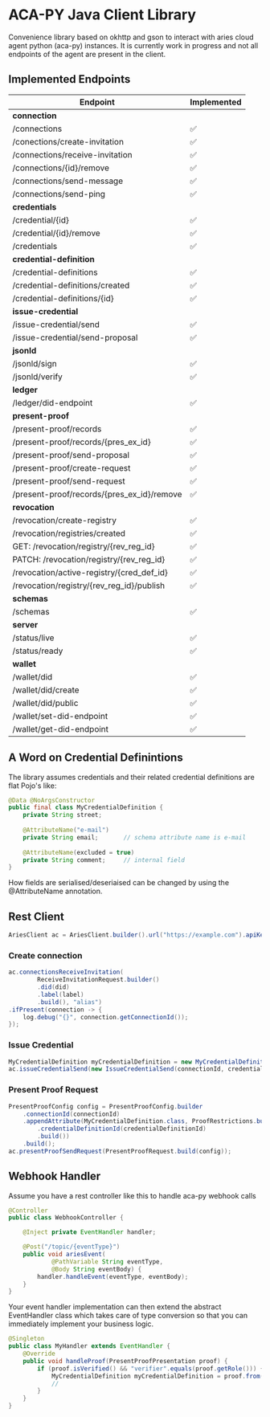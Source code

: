 # ACA-PY Java Client Library

Convenience library based on okhttp and gson to interact with aries cloud agent python (aca-py) instances. It is currently work in progress and not all endpoints of the agent are present in the client.

## Implemented Endpoints

| Endpoint                                   | Implemented |
|--------------------------------------------|------------------------------|
| **connection**                             |                              |
| /connections                               | :white_check_mark:           |
| /conections/create-invitation              | :white_check_mark:           |
| /connections/receive-invitation            | :white_check_mark:           |
| /connections/{id}/remove                   | :white_check_mark:           |
| /connections/send-message                  | :white_check_mark:           |
| /connections/send-ping                     | :white_check_mark:           |
| **credentials**                            |                              |
| /credential/{id}                           | :white_check_mark:           |
| /credential/{id}/remove                    | :white_check_mark:           |
| /credentials                               | :white_check_mark:           |
| **credential-definition**                  |                              |
| /credential-definitions                    | :white_check_mark:           |
| /credential-definitions/created            | :white_check_mark:           |
| /credential-definitions/{id}               | :white_check_mark:           |
| **issue-credential**                       |                              |
| /issue-credential/send                     | :white_check_mark:           |
| /issue-credential/send-proposal            | :white_check_mark:           |
| **jsonld**                                 |                              |
| /jsonld/sign                               | :white_check_mark:           |
| /jsonld/verify                             | :white_check_mark:           |
| **ledger**                                 |                              |
| /ledger/did-endpoint                       | :white_check_mark:           |
| **present-proof**                          |                              |
| /present-proof/records                     | :white_check_mark:           |
| /present-proof/records/{pres_ex_id}        | :white_check_mark:           |
| /present-proof/send-proposal               | :white_check_mark:           |
| /present-proof/create-request              | :white_check_mark:           |
| /present-proof/send-request                | :white_check_mark:           |
| /present-proof/records/{pres_ex_id}/remove | :white_check_mark:           |
| **revocation**                             |                              |
| /revocation/create-registry                | :white_check_mark:           |
| /revocation/registries/created             | :white_check_mark:           |
| GET: /revocation/registry/{rev_reg_id}     | :white_check_mark:           |
| PATCH: /revocation/registry/{rev_reg_id}   | :white_check_mark:           |
| /revocation/active-registry/{cred_def_id}  | :white_check_mark:           |
| /revocation/registry/{rev_reg_id}/publish  | :white_check_mark:           |
| **schemas**                                |                              |
| /schemas                                   | :white_check_mark:           |
| **server**                                 |                              |
| /status/live                               | :white_check_mark:           |
| /status/ready                              | :white_check_mark:           |
| **wallet**                                 |                              |
| /wallet/did                                | :white_check_mark:           |
| /wallet/did/create                         | :white_check_mark:           |
| /wallet/did/public                         | :white_check_mark:           |
| /wallet/set-did-endpoint                   | :white_check_mark:           |
| /wallet/get-did-endpoint                   | :white_check_mark:           |

## A Word on Credential Definintions

The library assumes credentials and their related credential definitions are flat Pojo's like:

```Java
@Data @NoArgsConstructor
public final class MyCredentialDefinition {
    private String street;
    
    @AttributeName("e-mail")
    private String email;       // schema attribute name is e-mail
    
    @AttributeName(excluded = true)
    private String comment;     // internal field
}
```

How fields are serialised/deseriaised can be changed by using the @AttributeName annotation.

## Rest Client

```java
AriesClient ac = AriesClient.builder().url("https://example.com").apiKey("secret").build();
```

### Create connection

```java
ac.connectionsReceiveInvitation(
        ReceiveInvitationRequest.builder()
        .did(did)
        .label(label)
        .build(), "alias")    
.ifPresent(connection -> {
    log.debug("{}", connection.getConnectionId());
});
```

### Issue Credential

```Java
MyCredentialDefinition myCredentialDefinition = new MyCredentialDefinition("test@myexample.com")
ac.issueCredentialSend(new IssueCredentialSend(connectionId, credentialdefinitionId, myCredentialDefinition));
```

### Present Proof Request

```Java
PresentProofConfig config = PresentProofConfig.builder
    .connectionId(connectionId)
    .appendAttribute(MyCredentialDefinition.class, ProofRestrictions.builder()
        .credentialDefinitionId(credentialDefinitionId)
        .build())
    .build();
ac.presentProofSendRequest(PresentProofRequest.build(config));
```

## Webhook Handler

Assume you have a rest controller like this to handle aca-py webhook calls

```java
@Controller
public class WebhookController {

    @Inject private EventHandler handler;

    @Post("/topic/{eventType}")
    public void ariesEvent(
            @PathVariable String eventType,
            @Body String eventBody) {
        handler.handleEvent(eventType, eventBody);
    }
}
```

Your event handler implementation can then extend the abstract EventHandler class which takes care of type conversion so that you can immediately implement your business logic.

```java
@Singleton
public class MyHandler extends EventHandler {
    @Override
    public void handleProof(PresentProofPresentation proof) {
        if (proof.isVerified() && "verifier".equals(proof.getRole())) {     // received a validated proof
            MyCredentialDefinition myCredentialDefinition = proof.from(MyCredentialDefinition.class);
            //
        }
    }
}
```


